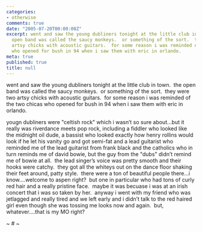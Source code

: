```yaml
---
categories:
- otherwise
comments: true
date: "2005-07-20T00:00:00Z"
excerpt: went and saw the young dubliners tonight at the little club in town.  the
  open band was called the saucy monkeys.  or something of the sort.  they were two
  artsy chicks with acoustic guitars.  for some reason i was reminded of the two chicas
  who opened for bush in 94 when i saw them with eric in orlando.
meta: true
published: true
title: null
---
```


went and saw the young dubliners tonight at the little club in town.  the open band was called the saucy monkeys.  or something of the sort.  they were two artsy chicks with acoustic guitars.  for some reason i was reminded of the two chicas who opened for bush in 94 when i saw them with eric in orlando.

yougn dubliners were "celtish rock" which i wasn’t so sure about…but it really was riverdance meets pop rock, including a fiddler who looked like the midnight oil dude, a bassist who looked exactly how henry rollins would look if he let his vanity go and got semi-fat and a lead guitarist who reminded me of the lead guitarist from frank black and the catholics who in turn reminds me of david bowie, but the guy from the "dubs" didn’t remind me of bowie at all.  the lead singer’s voice was pretty smooth and their hooks were catchy.  they got all the whiteys out on the dance floor shaking their feet around, patty style.  there were a ton of beautiful people there…i know….welcome to aspen right?  but one in particular who had tons of curly red hair and a really pristine face.  maybe it was becuase i was at an irish concert that i was so taken by her.  anyway i went with my friend who was jetlagged and really tired and we left early and i didn’t talk to the red haired girl even though she was tossing me looks now and again.  but, whatever….that is my MO right?

~ # ~